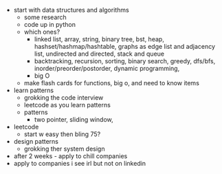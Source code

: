 - start with data structures and algorithms
	- some research 
	- code up in python
	- which ones?
		- linked list, array, string, binary tree, bst, heap, hashset/hashmap/hashtable, graphs as edge list and adjacency list, undirected and directed, stack and queue
		- backtracking, recursion, sorting, binary search, greedy, dfs/bfs, inorder/preorder/postorder, dynamic programming, 
		- big O
	- make flash cards for functions, big o, and need to know items
- learn patterns
	- grokking the code interview
	- leetcode as you learn patterns
	- patterns
		- two pointer, sliding window, 
- leetcode
	- start w easy then bling 75?
- design patterns
	- grokking ther system design
- after 2 weeks - apply to chill companies
- apply to companies i see irl but not on linkedin